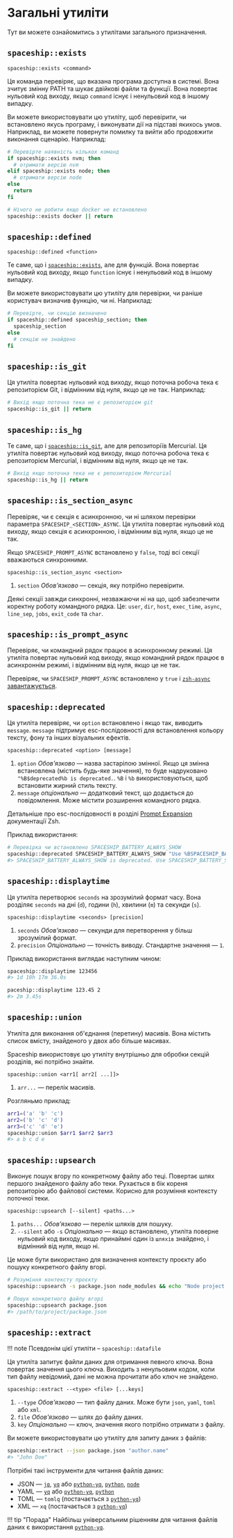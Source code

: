 # Загальні утиліти

Тут ви можете ознайомитись з утилітами загального призначення.

## `spaceship::exists`

``` title="Signature"
spaceship::exists <command>
```

Ця команда перевіряє, що вказана програма доступна в системі. Вона зчитує змінну PATH та шукає двійкові файли та функції. Вона повертає нульовий код виходу, якщо `command` існує і ненульовий код в іншому випадку.

Ви можете використовувати цю утиліту, щоб перевірити, чи встановлено якусь програму, і виконувати дії на підставі якихось умов. Наприклад, ви можете повернути помилку та вийти або продовжити виконання сценарію. Наприклад:

```zsh
# Перевірте наявність кількох команд
if spaceship::exists nvm; then
  # отримати версію nvm
elif spaceship::exists node; then
  # отримати версію node
else
  return
fi

# Нічого не робити якщо docker не встановлено
spaceship::exists docker || return
```

## `spaceship::defined`

``` title="Signature"
spaceship::defined <function>
```

Те саме, що і [`spaceship::exists`](#spaceshipexists), але для функцій. Вона повертає нульовий код виходу, якщо `function` існує і ненульовий код в іншому випадку.

Ви можете використовувати цю утиліту для перевірки, чи раніше користувач визначив функцію, чи ні. Наприклад:

```zsh
# Перевірте, чи секцію визначено
if spaceship::defined spaceship_section; then
  spaceship_section
else
  # секцію не знайдено
fi
```

## `spaceship::is_git`

Ця утиліта повертає нульовий код виходу, якщо поточна робоча тека є репозиторієм Git, і відмінним від нуля, якщо це не так. Наприклад:

```zsh
# Вихід якщо поточна тека не є репозиторієм git
spaceship::is_git || return
```

## `spaceship::is_hg`

Те саме, що і [`spaceship::is_git`](#spaceshipisgit), але для репозиторіїв Mercurial. Ця утиліта повертає нульовий код виходу, якщо поточна робоча тека є репозиторієм Mercurial, і відмінним від нуля, якщо це не так.

```zsh
# Вихід якщо поточна тека не є репозиторієм Mercurial
spaceship::is_hg || return
```

## `spaceship::is_section_async`

Перевіряє, чи є секція є асинхронною, чи ні шляхом перевірки параметра `SPACESHIP_<SECTION>_ASYNC`. Ця утиліта повертає нульовий код виходу, якщо секція є асинхронною, і відмінним від нуля, якщо це не так.

Якщо `SPACESHIP_PROMPT_ASYNC` встановлено у `false`, тоді всі секції вважаються синхронними.

``` title="Signature"
spaceship::is_section_async <section>
```

1. `section` _Обовʼязково_ — секція, яку потрібно перевірити.

Деякі секції завжди синхронні, незважаючи ні на що, щоб забезпечити коректну роботу командного рядка. Це: `user`, `dir`, `host`, `exec_time`, `async`, `line_sep`, `jobs`, `exit_code` та `char`.

## `spaceship::is_prompt_async`

Перевіряє, чи командний рядок працює в асинхронному режимі. Ця утиліта повертає нульовий код виходу, якщо командний рядок працює в асинхроннім режимі, і відмінним від нуля, якщо це не так.

Перевіряє, чи `SPACESHIP_PROMPT_ASYNC` встановлено у `true` і [`zsh-async` завантажується](/api/environment/#asynchronous-runtime).

## `spaceship::deprecated`

Ця утиліта перевіряє, чи `option` встановлено і якщо так, виводить `message`. `message` підтримує esc-послідовності для встановлення кольору тексту, фону та інших візуальних ефектів.

``` title="Signature"
spaceship::deprecated <option> [message]
```

1. `option` _Обовʼязково_ — назва застарілою змінної. Якщо ця змінна встановлена (містить будь-яке значення), то буде надруковано `"%B$deprecated%b is deprecated.`. `%B` і `%b` використовуються, щоб встановити жирний стиль тексту.
2. `message` _опціонально_ — додатковий текст, що додається до повідомлення. Може містити розширення командного рядка.

Детальніше про esc-послідовності в розділі [Prompt Expansion](http://zsh.sourceforge.net/Doc/Release/Prompt-Expansion.html) документації Zsh.

Приклад використання:

```zsh
# Перевірка чи встановлено SPACESHIP_BATTERY_ALWAYS_SHOW
spaceship::deprecated SPACESHIP_BATTERY_ALWAYS_SHOW "Use %BSPACESHIP_BATTERY_SHOW='always'%b instead."
#> SPACESHIP_BATTERY_ALWAYS_SHOW is deprecated. Use SPACESHIP_BATTERY_SHOW='always' instead.
```

## `spaceship::displaytime`

Ця утиліта перетворює `seconds` на зрозумілий формат часу. Вона розділяє `seconds` на дні (`d`), години (`h`), хвилини (`m`) та секунди (`s`).

``` title="Signature"
spaceship::displaytime <seconds> [precision]
```

1. `seconds` _Обовʼязково_ — секунди для перетворення у більш зрозумілий формат.
1. `precision` _Опціонально_ — точність виводу. Стандартне значення — `1`.

Приклад використання виглядає наступним чином:

```zsh
spaceship::displaytime 123456
#> 1d 10h 17m 36.0s

paceship::displaytime 123.45 2
#> 2m 3.45s
```

## `spaceship::union`

Утиліта для виконання об'єднання (перетину) масивів. Вона містить список вмісту, знайденого у двох або більше масивах.

Spaceship використовує цю утиліту внутрішньо для обробки секцій розділів, які потрібно знайти.

``` title="Signature"
spaceship::union <arr1[ arr2[ ...]]>
```

1. `arr...` — перелік масивів.

Розгляньмо приклад:

```zsh
arr1=('a' 'b' 'c')
arr2=('b' 'c' 'd')
arr3=('c' 'd' 'e')
spaceship::union $arr1 $arr2 $arr3
#> a b c d e
```

## `spaceship::upsearch`

Виконує пошук вгору по конкретному файлу або теці. Повертає шлях першого знайденого файлу або теки. Рухається в бік кореня репозиторію або файлової системи. Корисно для розуміння контексту поточної теки.

``` title="Signature"
spaceship::upsearch [--silent] <paths...>
```

1. `paths...` _Обовʼязково_ — перелік шляхів для пошуку.
2. `--silent` або `-s` _Опціонально_ — якщо встановлено, утиліта поверне нульовий код виходу, якщо принаймні один із `шляхів` знайдено, і відмінний від нуля, якщо ні.

Це може бути використано для визначення контексту проєкту або пошуку конкретного файлу вгорі.

```zsh
# Розуміння контексту проєкту
spaceship::upsearch -s package.json node_modules && echo "Node project detected."

# Пошук конкретного файлу вгорі
spaceship::upsearch package.json
#> /path/to/project/package.json
```

## `spaceship::extract`

!!! note
    Псевдонім цієї утиліти – `spaceship::datafile`

Ця утиліта запитує файли даних для отримання певного ключа. Вона повертає значення цього ключа. Виходить з ненульовим кодом, коли тип файлу невідомий, дані не можна прочитати або ключ не знайдено.

``` title="Signature"
spaceship::extract --<type> <file> [...keys]
```

1. `--type` _Обовʼязково_ — тип файлу даних. Може бути `json`, `yaml`, `toml` або `xml`.
2. `file` _Обовʼязково_ — шлях до файлу даних.
3. `key` _Опціонально_ — ключ, значення якого потрібно отримати з файлу.

Ви можете використовувати цю утиліту для запиту даних з файлів:

```zsh
spaceship::extract --json package.json "author.name"
#> "John Doe"
```

Потрібні такі інструменти для читання файлів даних:

* JSON — [`jq`](https://stedolan.github.io/jq/), [`yq`](https://mikefarah.gitbook.io/yq/) або [`python-yq`](https://kislyuk.github.io/yq/), [`python`](https://www.python.org/), [`node`](https://nodejs.org/)
* YAML — [`yq`](https://mikefarah.gitbook.io/yq/) або [`python-yq`](https://kislyuk.github.io/yq/), [`python`](https://www.python.org/)
* TOML — `tomlq` (постачається з [`python-yq`](https://kislyuk.github.io/yq/))
* XML — `xq` (постачається з [`python-yq`](https://kislyuk.github.io/yq/))

!!! tip "Порада"
    Найбільш універсальним рішенням для читання файлів даних є використання [`python-yq`](https://kislyuk.github.io/yq/).
